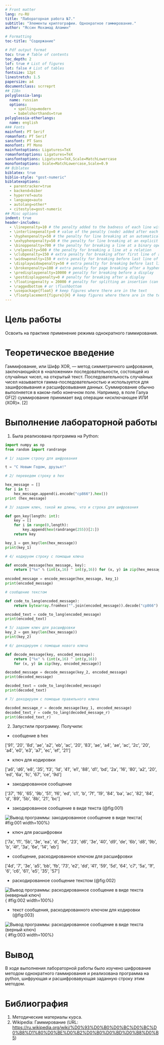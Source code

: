 ```yaml
---
# Front matter
lang: ru-RU
title: "Лабораторная работа №7."
subtitle: "Элементы криптографии. Однократное гаммирование."
author: "Яссин Мохамад Аламин"

# Formatting
toc-title: "Содержание"

# Pdf output format
toc: true # Table of contents
toc_depth: 2
lof: true # List of figures
lot: false # List of tables
fontsize: 12pt
linestretch: 1.5
papersize: a4
documentclass: scrreprt
## I18n
polyglossia-lang:
  name: russian
  options:
	- spelling=modern
	- babelshorthands=true
polyglossia-otherlangs:
  name: english
### Fonts
mainfont: PT Serif
romanfont: PT Serif
sansfont: PT Sans
monofont: PT Mono
mainfontoptions: Ligatures=TeX
romanfontoptions: Ligatures=TeX
sansfontoptions: Ligatures=TeX,Scale=MatchLowercase
monofontoptions: Scale=MatchLowercase,Scale=0.9
## Biblatex
biblatex: true
biblio-style: "gost-numeric"
biblatexoptions:
  - parentracker=true
  - backend=biber
  - hyperref=auto
  - language=auto
  - autolang=other*
  - citestyle=gost-numeric
## Misc options
indent: true
header-includes:
  - \linepenalty=10 # the penalty added to the badness of each line within a paragraph (no associated penalty node) Increasing the value makes tex try to have fewer lines in the paragraph.
  - \interlinepenalty=0 # value of the penalty (node) added after each line of a paragraph.
  - \hyphenpenalty=50 # the penalty for line breaking at an automatically inserted hyphen
  - \exhyphenpenalty=50 # the penalty for line breaking at an explicit hyphen
  - \binoppenalty=700 # the penalty for breaking a line at a binary operator
  - \relpenalty=500 # the penalty for breaking a line at a relation
  - \clubpenalty=150 # extra penalty for breaking after first line of a paragraph
  - \widowpenalty=150 # extra penalty for breaking before last line of a paragraph
  - \displaywidowpenalty=50 # extra penalty for breaking before last line before a display math
  - \brokenpenalty=100 # extra penalty for page breaking after a hyphenated line
  - \predisplaypenalty=10000 # penalty for breaking before a display
  - \postdisplaypenalty=0 # penalty for breaking after a display
  - \floatingpenalty = 20000 # penalty for splitting an insertion (can only be split footnote in standard LaTeX)
  - \raggedbottom # or \flushbottom
  - \usepackage{float} # keep figures where there are in the text
  - \floatplacement{figure}{H} # keep figures where there are in the text
---
```


# Цель работы

Освоить на практике применение режима однократного гаммирования.

# Теоретическое введение

Гамми́рование, или Шифр XOR, — метод симметричного шифрования, заключающийся в «наложении» последовательности, состоящей из случайных чисел, на открытый текст. Последовательность случайных чисел называется гамма-последовательностью и используется для зашифровывания и расшифровывания данных. Суммирование обычно выполняется в каком-либо конечном поле. Например, в поле Галуа GF(2) суммирование принимает вид операции «исключающее ИЛИ (XOR)». [2]

# Выполнение лабораторной работы

1. Была реализована программа на Python:

```python
import numpy as np
from random import randrange

# 1/ задаем строку для шифрования

t = "С Новым Годом, друзья!"

# 2/ переведем строку в hex 

hex_message = []
for i in t:
    hex_message.append(i.encode("cp866").hex())
print (hex_message)

# 3/ задаем ключ, такой же длины, что и строка для шифрования 

def gen_key(length: int):
    key = []
    for i in range(0,length):
        key.append(hex(randrange(255))[2:])
    return key

key_1 = gen_key(len(hex_message))
print(key_1)

# 4/ кодируем строку с помощью ключа

def encode_message(hex_message, key):
    return ["%x" % (int(x,16) ^ int(y,16)) for (x, y) in zip(hex_message, key)]
            
encoded_message = encode_message(hex_message, key_1)
print(encoded_message)

# сообщение текстом

def code_to_lang(encoded_message):
    return bytearray.fromhex("".join(encoded_message)).decode("cp866")

encoded_text = code_to_lang(encoded_message)
print(encoded_text)

# 5/ задаем ключ для расшифровки
key_2 = gen_key(len(hex_message))
print(key_2)

# 6/ декодируем с помощью нового ключа

def decode_message(key, encoded_message):
    return ["%x" % (int(x,16) ^ int(y,16)) 
    for (x, y) in zip(key, encoded_message)]

decoded_message = decode_message(key_2, encoded_message)
print(decoded_message)

decoded_text = code_to_lang(decoded_message)
print(decoded_text)

# 7/ декодируем с помощью правильного ключа

decoded_message_r = decode_message(key_1, encoded_message)
decoded_text_r = code_to_lang(decoded_message_r)
print(decoded_text_r)

```

2. Запустили программу. Получили:

- сообщение в hex

['91', '20', '8d', 'ae', 'a2', 'eb', 'ac', '20', '83', 'ae', 'a4', 'ae', 'ac', '2c', '20', 'a4', 'e0', 'e3', 'a7', 'ec', 'ef', '21']

- ключ для кодировки

['a6', 'd6', 'e8', '35', 'f3', '1d', '41', 'e1', '88', 'd1', 'bd', '2a', '16', '80', 'a2', '20', 'ed', '6a', 'fc', '67', 'ce', '9d']

- закодированное сообщение

['37', 'f6', '65', '9b', '51', 'f6', 'ed', 'c1', 'b', '7f', '19', '84', 'ba', 'ac', '82', '84', 'd', '89', '5b', '8b', '21', 'bc']

- закодированное сообщение в виде текста  (@fig:001)

![Вывод программы: закодированное сообщение в виде текста](1.png){ #fig:001 width=100%}

- ключ для расшифровки

['7a', 'f1', '5b', '3e', 'ea', 'd', '9e', '23', 'd6', '3e', '40', 'd9', 'de', '6b', 'd8', '9b', 'b', '4f', '3a', '6e', '14', 'eb']

- сообщение, раскодированное ключом для расшифровки

['4d', '7', '3e', 'a5', 'bb', 'fb', '73', 'e2', 'dd', '41', '59', '5d', '64', 'c7', '5a', '1f', '6', 'c6', '61', 'e5', '35', '57']

- раскодированное сообщение текстом (@fig:002)

![Вывод программы: раскодированное сообщение в виде текста (неверный ключ)](2.png){ #fig:002 width=100%}

- текст сообщения, раскодированного ключом для кодировки  (@fig:003)

![Вывод программы: раскодированное сообщение в виде текста (верный ключ)](3.png){ #fig:003 width=100%}

# Вывод

В ходе выполнения лабораторной работы было изучено шифрование методом однократного гаммирования и реализована программа на python, шифрующая и расшифровавующая заданную строку этим методом.

# Библиография

1. Методические материалы курса.
2. Wikipedia: Гаммирование (URL: https://ru.wikipedia.org/wiki/%D0%93%D0%B0%D0%BC%D0%BC%D0%B8%D1%80%D0%BE%D0%B2%D0%B0%D0%BD%D0%B8%D0%B5)
